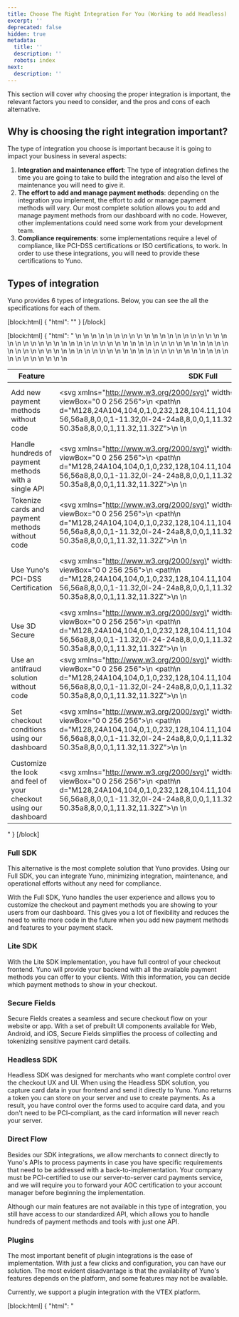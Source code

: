 ```yaml
---
title: Choose The Right Integration For You (Working to add Headless)
excerpt: ''
deprecated: false
hidden: true
metadata:
  title: ''
  description: ''
  robots: index
next:
  description: ''
---
```

This section will cover why choosing the proper integration is important, the relevant factors you need to consider, and the pros and cons of each alternative.

## Why is choosing the right integration important?

The type of integration you choose is important because it is going to impact your business in several aspects:

1. **Integration and maintenance effort**: The type of integration defines the time you are going to take to build the integration and also the level of maintenance you will need to give it.
2. **The effort to add and manage payment methods**: depending on the integration you implement, the effort to add or manage payment methods will vary. Our most complete solution allows you to add and manage payment methods from our dashboard with no code. However, other implementations could need some work from your development team.
3. **Compliance requirements**: some implementations require a level of compliance, like PCI-DSS certifications or ISO certifications, to work. In order to use these integrations, you will need to provide these certifications to Yuno.

## Types of integration

Yuno provides 6 types of integrations. Below, you can see the all the specifications for each of them.

[block:html]
{
  "html": "<style>\n  thead th {\n    background-color: #FCFCFF !important;\n    border-color: #ECEFF2 !important;\n    color: #282A30 !important;\n    font-weight: 400 !important;\n    border-width: 1px !important;\n    border: none !important; \n    \n  }\n  \n  table tr td {\n    background-color: #FFFFFF !important;\n    border-color: #ECEFF2 !important;\n    color: #282A30 !important;\n    font-weight: 400 !important;\n    border-width: 1px !important;\n    border: none !important; \n  }\n  \n  thead tr {\n    border: 1px solid #ECEFF2 !important;\n  }\n  \n  thead tr,\n  tbody tr{\n    height: 48px;\n  }\n  \n  table {\n    border-collapse: collapse !important; /* This ensures no spacing between table cells */\n    border-color: #ECEFF2 !important;\n    border-width: 1px !important;\n  }\n</style>"
}
[/block]


[block:html]
{
  "html": " <table>\n    <thead>\n      <tr>\n        <th>Feature</th>\n        <th>SDK Full</th>\n        <th>SDK Lite</th>\n        <th>Secure fields</th>\n        <th>Headless SDK</th>\n        <th>Direct</th>\n        <th>Plugins</th>\n      </tr>\n    </thead>\n    <tbody>\n      <tr>\n        <td>Add new payment methods without code</td>\n        <td><svg xmlns=\"http://www.w3.org/2000/svg\" width=\"22\" height=\"22\" fill=\"#29d99a\" viewBox=\"0 0 256 256\">\n            <path\n              d=\"M128,24A104,104,0,1,0,232,128,104.11,104.11,0,0,0,128,24Zm45.66,85.66-56,56a8,8,0,0,1-11.32,0l-24-24a8,8,0,0,1,11.32-11.32L112,148.69l50.34-50.35a8,8,0,0,1,11.32,11.32Z\">\n            </path>\n          </svg></td>\n        <td><svg xmlns=\"http://www.w3.org/2000/svg\" width=\"22\" height=\"22\" fill=\"#f13f5e\" viewBox=\"0 0 256 256\">\n            <path\n              d=\"M128,24A104,104,0,1,0,232,128,104.11,104.11,0,0,0,128,24Zm37.66,130.34a8,8,0,0,1-11.32,11.32L128,139.31l-26.34,26.35a8,8,0,0,1-11.32-11.32L116.69,128,90.34,101.66a8,8,0,0,1,11.32-11.32L128,116.69l26.34-26.35a8,8,0,0,1,11.32,11.32L139.31,128Z\">\n            </path>\n          </svg></td>\n        <td><svg xmlns=\"http://www.w3.org/2000/svg\" width=\"22\" height=\"22\" fill=\"#f13f5e\" viewBox=\"0 0 256 256\">\n            <path\n              d=\"M128,24A104,104,0,1,0,232,128,104.11,104.11,0,0,0,128,24Zm37.66,130.34a8,8,0,0,1-11.32,11.32L128,139.31l-26.34,26.35a8,8,0,0,1-11.32-11.32L116.69,128,90.34,101.66a8,8,0,0,1,11.32-11.32L128,116.69l26.34-26.35a8,8,0,0,1,11.32,11.32L139.31,128Z\">\n            </path>\n          </svg></td>\n        <td><svg xmlns=\"http://www.w3.org/2000/svg\" width=\"22\" height=\"22\" fill=\"#f13f5e\" viewBox=\"0 0 256 256\">\n            <path\n              d=\"M128,24A104,104,0,1,0,232,128,104.11,104.11,0,0,0,128,24Zm37.66,130.34a8,8,0,0,1-11.32,11.32L128,139.31l-26.34,26.35a8,8,0,0,1-11.32-11.32L116.69,128,90.34,101.66a8,8,0,0,1,11.32-11.32L128,116.69l26.34-26.35a8,8,0,0,1,11.32,11.32L139.31,128Z\">\n            </path>\n          </svg></td>\n        <td><svg xmlns=\"http://www.w3.org/2000/svg\" width=\"22\" height=\"22\" fill=\"#f13f5e\" viewBox=\"0 0 256 256\">\n            <path\n              d=\"M128,24A104,104,0,1,0,232,128,104.11,104.11,0,0,0,128,24Zm37.66,130.34a8,8,0,0,1-11.32,11.32L128,139.31l-26.34,26.35a8,8,0,0,1-11.32-11.32L116.69,128,90.34,101.66a8,8,0,0,1,11.32-11.32L128,116.69l26.34-26.35a8,8,0,0,1,11.32,11.32L139.31,128Z\">\n            </path>\n          </svg></td>\n        <td><svg xmlns=\"http://www.w3.org/2000/svg\" width=\"22\" height=\"22\" fill=\"#29d99a\" viewBox=\"0 0 256 256\">\n            <path\n              d=\"M128,24A104,104,0,1,0,232,128,104.11,104.11,0,0,0,128,24Zm45.66,85.66-56,56a8,8,0,0,1-11.32,0l-24-24a8,8,0,0,1,11.32-11.32L112,148.69l50.34-50.35a8,8,0,0,1,11.32,11.32Z\">\n            </path>\n          </svg></td>\n      </tr>\n      <tr>\n        <td>Handle hundreds of payment methods with a single API</td>\n        <td><svg xmlns=\"http://www.w3.org/2000/svg\" width=\"22\" height=\"22\" fill=\"#29d99a\" viewBox=\"0 0 256 256\">\n            <path\n              d=\"M128,24A104,104,0,1,0,232,128,104.11,104.11,0,0,0,128,24Zm45.66,85.66-56,56a8,8,0,0,1-11.32,0l-24-24a8,8,0,0,1,11.32-11.32L112,148.69l50.34-50.35a8,8,0,0,1,11.32,11.32Z\">\n            </path>\n          </svg></td>\n        <td><svg xmlns=\"http://www.w3.org/2000/svg\" width=\"22\" height=\"22\" fill=\"#29d99a\" viewBox=\"0 0 256 256\">\n            <path\n              d=\"M128,24A104,104,0,1,0,232,128,104.11,104.11,0,0,0,128,24Zm45.66,85.66-56,56a8,8,0,0,1-11.32,0l-24-24a8,8,0,0,1,11.32-11.32L112,148.69l50.34-50.35a8,8,0,0,1,11.32,11.32Z\">\n            </path>\n          </svg></td>\n        <td><svg xmlns=\"http://www.w3.org/2000/svg\" width=\"22\" height=\"22\" fill=\"#29d99a\" viewBox=\"0 0 256 256\">\n            <path\n              d=\"M128,24A104,104,0,1,0,232,128,104.11,104.11,0,0,0,128,24Zm45.66,85.66-56,56a8,8,0,0,1-11.32,0l-24-24a8,8,0,0,1,11.32-11.32L112,148.69l50.34-50.35a8,8,0,0,1,11.32,11.32Z\">\n            </path>\n          </svg></td>\n        <td><svg xmlns=\"http://www.w3.org/2000/svg\" width=\"22\" height=\"22\" fill=\"#29d99a\" viewBox=\"0 0 256 256\">\n            <path\n              d=\"M128,24A104,104,0,1,0,232,128,104.11,104.11,0,0,0,128,24Zm45.66,85.66-56,56a8,8,0,0,1-11.32,0l-24-24a8,8,0,0,1,11.32-11.32L112,148.69l50.34-50.35a8,8,0,0,1,11.32,11.32Z\">\n            </path>\n          </svg></td>\n        <td><svg xmlns=\"http://www.w3.org/2000/svg\" width=\"22\" height=\"22\" fill=\"#29d99a\" viewBox=\"0 0 256 256\">\n            <path\n              d=\"M128,24A104,104,0,1,0,232,128,104.11,104.11,0,0,0,128,24Zm45.66,85.66-56,56a8,8,0,0,1-11.32,0l-24-24a8,8,0,0,1,11.32-11.32L112,148.69l50.34-50.35a8,8,0,0,1,11.32,11.32Z\">\n            </path>\n          </svg></td>\n        <td><svg xmlns=\"http://www.w3.org/2000/svg\" width=\"22\" height=\"22\" fill=\"#29d99a\" viewBox=\"0 0 256 256\">\n            <path\n              d=\"M128,24A104,104,0,1,0,232,128,104.11,104.11,0,0,0,128,24Zm45.66,85.66-56,56a8,8,0,0,1-11.32,0l-24-24a8,8,0,0,1,11.32-11.32L112,148.69l50.34-50.35a8,8,0,0,1,11.32,11.32Z\">\n            </path>\n          </svg></td>\n      </tr>\n      <tr>\n        <td>Tokenize cards and payment methods without code</td>\n        <td><svg xmlns=\"http://www.w3.org/2000/svg\" width=\"22\" height=\"22\" fill=\"#29d99a\" viewBox=\"0 0 256 256\">\n            <path\n              d=\"M128,24A104,104,0,1,0,232,128,104.11,104.11,0,0,0,128,24Zm45.66,85.66-56,56a8,8,0,0,1-11.32,0l-24-24a8,8,0,0,1,11.32-11.32L112,148.69l50.34-50.35a8,8,0,0,1,11.32,11.32Z\">\n            </path>\n          </svg></td>\n        <td><svg xmlns=\"http://www.w3.org/2000/svg\" width=\"22\" height=\"22\" fill=\"#29d99a\" viewBox=\"0 0 256 256\">\n            <path\n              d=\"M128,24A104,104,0,1,0,232,128,104.11,104.11,0,0,0,128,24Zm45.66,85.66-56,56a8,8,0,0,1-11.32,0l-24-24a8,8,0,0,1,11.32-11.32L112,148.69l50.34-50.35a8,8,0,0,1,11.32,11.32Z\">\n            </path>\n          </svg></td>\n        <td><svg xmlns=\"http://www.w3.org/2000/svg\" width=\"22\" height=\"22\" fill=\"#29d99a\" viewBox=\"0 0 256 256\">\n            <path\n              d=\"M128,24A104,104,0,1,0,232,128,104.11,104.11,0,0,0,128,24Zm45.66,85.66-56,56a8,8,0,0,1-11.32,0l-24-24a8,8,0,0,1,11.32-11.32L112,148.69l50.34-50.35a8,8,0,0,1,11.32,11.32Z\">\n            </path>\n          </svg></td>\n        <td><svg xmlns=\"http://www.w3.org/2000/svg\" width=\"22\" height=\"22\" fill=\"#29d99a\" viewBox=\"0 0 256 256\">\n            <path\n              d=\"M128,24A104,104,0,1,0,232,128,104.11,104.11,0,0,0,128,24Zm45.66,85.66-56,56a8,8,0,0,1-11.32,0l-24-24a8,8,0,0,1,11.32-11.32L112,148.69l50.34-50.35a8,8,0,0,1,11.32,11.32Z\">\n            </path>\n          </svg></td>\n        <td><svg xmlns=\"http://www.w3.org/2000/svg\" width=\"22\" height=\"22\" fill=\"#f13f5e\" viewBox=\"0 0 256 256\">\n            <path\n              d=\"M128,24A104,104,0,1,0,232,128,104.11,104.11,0,0,0,128,24Zm37.66,130.34a8,8,0,0,1-11.32,11.32L128,139.31l-26.34,26.35a8,8,0,0,1-11.32-11.32L116.69,128,90.34,101.66a8,8,0,0,1,11.32-11.32L128,116.69l26.34-26.35a8,8,0,0,1,11.32,11.32L139.31,128Z\">\n            </path>\n          </svg></td>\n        <td><svg xmlns=\"http://www.w3.org/2000/svg\" width=\"22\" height=\"22\" fill=\"#29d99a\" viewBox=\"0 0 256 256\">\n            <path\n              d=\"M128,24A104,104,0,1,0,232,128,104.11,104.11,0,0,0,128,24Zm45.66,85.66-56,56a8,8,0,0,1-11.32,0l-24-24a8,8,0,0,1,11.32-11.32L112,148.69l50.34-50.35a8,8,0,0,1,11.32,11.32Z\">\n            </path>\n          </svg></td>\n      </tr>\n      <tr>\n        <td>Use Yuno's PCI-DSS Certification</td>\n        <td><svg xmlns=\"http://www.w3.org/2000/svg\" width=\"22\" height=\"22\" fill=\"#29d99a\" viewBox=\"0 0 256 256\">\n            <path\n              d=\"M128,24A104,104,0,1,0,232,128,104.11,104.11,0,0,0,128,24Zm45.66,85.66-56,56a8,8,0,0,1-11.32,0l-24-24a8,8,0,0,1,11.32-11.32L112,148.69l50.34-50.35a8,8,0,0,1,11.32,11.32Z\">\n            </path>\n          </svg></td>\n        <td><svg xmlns=\"http://www.w3.org/2000/svg\" width=\"22\" height=\"22\" fill=\"#29d99a\" viewBox=\"0 0 256 256\">\n            <path\n              d=\"M128,24A104,104,0,1,0,232,128,104.11,104.11,0,0,0,128,24Zm45.66,85.66-56,56a8,8,0,0,1-11.32,0l-24-24a8,8,0,0,1,11.32-11.32L112,148.69l50.34-50.35a8,8,0,0,1,11.32,11.32Z\">\n            </path>\n          </svg></td>\n        <td><svg xmlns=\"http://www.w3.org/2000/svg\" width=\"22\" height=\"22\" fill=\"#29d99a\" viewBox=\"0 0 256 256\">\n            <path\n              d=\"M128,24A104,104,0,1,0,232,128,104.11,104.11,0,0,0,128,24Zm45.66,85.66-56,56a8,8,0,0,1-11.32,0l-24-24a8,8,0,0,1,11.32-11.32L112,148.69l50.34-50.35a8,8,0,0,1,11.32,11.32Z\">\n            </path>\n          </svg></td>\n        <td><svg xmlns=\"http://www.w3.org/2000/svg\" width=\"22\" height=\"22\" fill=\"#29d99a\" viewBox=\"0 0 256 256\">\n            <path\n              d=\"M128,24A104,104,0,1,0,232,128,104.11,104.11,0,0,0,128,24Zm45.66,85.66-56,56a8,8,0,0,1-11.32,0l-24-24a8,8,0,0,1,11.32-11.32L112,148.69l50.34-50.35a8,8,0,0,1,11.32,11.32Z\">\n            </path>\n          </svg></td>\n        <td><svg xmlns=\"http://www.w3.org/2000/svg\" width=\"22\" height=\"22\" fill=\"#f13f5e\" viewBox=\"0 0 256 256\">\n            <path\n              d=\"M128,24A104,104,0,1,0,232,128,104.11,104.11,0,0,0,128,24Zm37.66,130.34a8,8,0,0,1-11.32,11.32L128,139.31l-26.34,26.35a8,8,0,0,1-11.32-11.32L116.69,128,90.34,101.66a8,8,0,0,1,11.32-11.32L128,116.69l26.34-26.35a8,8,0,0,1,11.32,11.32L139.31,128Z\">\n            </path>\n          </svg></td>\n        <td><svg xmlns=\"http://www.w3.org/2000/svg\" width=\"22\" height=\"22\" fill=\"#29d99a\" viewBox=\"0 0 256 256\">\n            <path\n              d=\"M128,24A104,104,0,1,0,232,128,104.11,104.11,0,0,0,128,24Zm45.66,85.66-56,56a8,8,0,0,1-11.32,0l-24-24a8,8,0,0,1,11.32-11.32L112,148.69l50.34-50.35a8,8,0,0,1,11.32,11.32Z\">\n            </path>\n          </svg></td>\n      </tr>\n      <tr>\n        <td>Use 3D Secure</td>\n        <td><svg xmlns=\"http://www.w3.org/2000/svg\" width=\"22\" height=\"22\" fill=\"#29d99a\" viewBox=\"0 0 256 256\">\n            <path\n              d=\"M128,24A104,104,0,1,0,232,128,104.11,104.11,0,0,0,128,24Zm45.66,85.66-56,56a8,8,0,0,1-11.32,0l-24-24a8,8,0,0,1,11.32-11.32L112,148.69l50.34-50.35a8,8,0,0,1,11.32,11.32Z\">\n            </path>\n          </svg></td>\n        <td><svg xmlns=\"http://www.w3.org/2000/svg\" width=\"22\" height=\"22\" fill=\"#29d99a\" viewBox=\"0 0 256 256\">\n            <path\n              d=\"M128,24A104,104,0,1,0,232,128,104.11,104.11,0,0,0,128,24Zm45.66,85.66-56,56a8,8,0,0,1-11.32,0l-24-24a8,8,0,0,1,11.32-11.32L112,148.69l50.34-50.35a8,8,0,0,1,11.32,11.32Z\">\n            </path>\n          </svg></td>\n        <td><svg xmlns=\"http://www.w3.org/2000/svg\" width=\"22\" height=\"22\" fill=\"#29d99a\" viewBox=\"0 0 256 256\">\n            <path\n              d=\"M128,24A104,104,0,1,0,232,128,104.11,104.11,0,0,0,128,24Zm45.66,85.66-56,56a8,8,0,0,1-11.32,0l-24-24a8,8,0,0,1,11.32-11.32L112,148.69l50.34-50.35a8,8,0,0,1,11.32,11.32Z\">\n            </path>\n          </svg></td>\n        <td><svg xmlns=\"http://www.w3.org/2000/svg\" width=\"22\" height=\"22\" fill=\"#29d99a\" viewBox=\"0 0 256 256\">\n            <path\n              d=\"M128,24A104,104,0,1,0,232,128,104.11,104.11,0,0,0,128,24Zm45.66,85.66-56,56a8,8,0,0,1-11.32,0l-24-24a8,8,0,0,1,11.32-11.32L112,148.69l50.34-50.35a8,8,0,0,1,11.32,11.32Z\">\n            </path>\n          </svg></td>\n        <td><svg xmlns=\"http://www.w3.org/2000/svg\" width=\"22\" height=\"22\" fill=\"#29d99a\" viewBox=\"0 0 256 256\">\n            <path\n              d=\"M128,24A104,104,0,1,0,232,128,104.11,104.11,0,0,0,128,24Zm45.66,85.66-56,56a8,8,0,0,1-11.32,0l-24-24a8,8,0,0,1,11.32-11.32L112,148.69l50.34-50.35a8,8,0,0,1,11.32,11.32Z\">\n            </path>\n          </svg></td>\n        <td><svg xmlns=\"http://www.w3.org/2000/svg\" width=\"22\" height=\"22\" fill=\"#29d99a\" viewBox=\"0 0 256 256\">\n            <path\n              d=\"M128,24A104,104,0,1,0,232,128,104.11,104.11,0,0,0,128,24Zm45.66,85.66-56,56a8,8,0,0,1-11.32,0l-24-24a8,8,0,0,1,11.32-11.32L112,148.69l50.34-50.35a8,8,0,0,1,11.32,11.32Z\">\n            </path>\n          </svg></td>\n      </tr>\n      <tr>\n        <td>Use an antifraud solution without code</td>\n        <td><svg xmlns=\"http://www.w3.org/2000/svg\" width=\"22\" height=\"22\" fill=\"#29d99a\" viewBox=\"0 0 256 256\">\n            <path\n              d=\"M128,24A104,104,0,1,0,232,128,104.11,104.11,0,0,0,128,24Zm45.66,85.66-56,56a8,8,0,0,1-11.32,0l-24-24a8,8,0,0,1,11.32-11.32L112,148.69l50.34-50.35a8,8,0,0,1,11.32,11.32Z\">\n            </path>\n          </svg></td>\n        <td><svg xmlns=\"http://www.w3.org/2000/svg\" width=\"22\" height=\"22\" fill=\"#29d99a\" viewBox=\"0 0 256 256\">\n            <path\n              d=\"M128,24A104,104,0,1,0,232,128,104.11,104.11,0,0,0,128,24Zm45.66,85.66-56,56a8,8,0,0,1-11.32,0l-24-24a8,8,0,0,1,11.32-11.32L112,148.69l50.34-50.35a8,8,0,0,1,11.32,11.32Z\">\n            </path>\n          </svg></td>\n        <td><svg xmlns=\"http://www.w3.org/2000/svg\" width=\"22\" height=\"22\" fill=\"#29d99a\" viewBox=\"0 0 256 256\">\n            <path\n              d=\"M128,24A104,104,0,1,0,232,128,104.11,104.11,0,0,0,128,24Zm45.66,85.66-56,56a8,8,0,0,1-11.32,0l-24-24a8,8,0,0,1,11.32-11.32L112,148.69l50.34-50.35a8,8,0,0,1,11.32,11.32Z\">\n            </path>\n          </svg></td>\n        <td><svg xmlns=\"http://www.w3.org/2000/svg\" width=\"22\" height=\"22\" fill=\"#29d99a\" viewBox=\"0 0 256 256\">\n            <path\n              d=\"M128,24A104,104,0,1,0,232,128,104.11,104.11,0,0,0,128,24Zm45.66,85.66-56,56a8,8,0,0,1-11.32,0l-24-24a8,8,0,0,1,11.32-11.32L112,148.69l50.34-50.35a8,8,0,0,1,11.32,11.32Z\">\n            </path>\n          </svg></td>\n        <td><svg xmlns=\"http://www.w3.org/2000/svg\" width=\"22\" height=\"22\" fill=\"#29d99a\" viewBox=\"0 0 256 256\">\n            <path\n              d=\"M128,24A104,104,0,1,0,232,128,104.11,104.11,0,0,0,128,24Zm45.66,85.66-56,56a8,8,0,0,1-11.32,0l-24-24a8,8,0,0,1,11.32-11.32L112,148.69l50.34-50.35a8,8,0,0,1,11.32,11.32Z\">\n            </path>\n          </svg></td>\n        <td><svg xmlns=\"http://www.w3.org/2000/svg\" width=\"22\" height=\"22\" fill=\"#29d99a\" viewBox=\"0 0 256 256\">\n            <path\n              d=\"M128,24A104,104,0,1,0,232,128,104.11,104.11,0,0,0,128,24Zm45.66,85.66-56,56a8,8,0,0,1-11.32,0l-24-24a8,8,0,0,1,11.32-11.32L112,148.69l50.34-50.35a8,8,0,0,1,11.32,11.32Z\">\n            </path>\n          </svg></td>\n      </tr>\n      <tr>\n        <td>Set checkout conditions using our dashboard</td>\n        <td><svg xmlns=\"http://www.w3.org/2000/svg\" width=\"22\" height=\"22\" fill=\"#29d99a\" viewBox=\"0 0 256 256\">\n            <path\n              d=\"M128,24A104,104,0,1,0,232,128,104.11,104.11,0,0,0,128,24Zm45.66,85.66-56,56a8,8,0,0,1-11.32,0l-24-24a8,8,0,0,1,11.32-11.32L112,148.69l50.34-50.35a8,8,0,0,1,11.32,11.32Z\">\n            </path>\n          </svg></td>\n        <td><svg xmlns=\"http://www.w3.org/2000/svg\" width=\"22\" height=\"22\" fill=\"#29d99a\" viewBox=\"0 0 256 256\">\n            <path\n              d=\"M128,24A104,104,0,1,0,232,128,104.11,104.11,0,0,0,128,24Zm45.66,85.66-56,56a8,8,0,0,1-11.32,0l-24-24a8,8,0,0,1,11.32-11.32L112,148.69l50.34-50.35a8,8,0,0,1,11.32,11.32Z\">\n            </path>\n          </svg></td>\n        <td><svg xmlns=\"http://www.w3.org/2000/svg\" width=\"22\" height=\"22\" fill=\"#f13f5e\" viewBox=\"0 0 256 256\">\n            <path\n              d=\"M128,24A104,104,0,1,0,232,128,104.11,104.11,0,0,0,128,24Zm37.66,130.34a8,8,0,0,1-11.32,11.32L128,139.31l-26.34,26.35a8,8,0,0,1-11.32-11.32L116.69,128,90.34,101.66a8,8,0,0,1,11.32-11.32L128,116.69l26.34-26.35a8,8,0,0,1,11.32,11.32L139.31,128Z\">\n            </path>\n          </svg></td>\n        <td><svg xmlns=\"http://www.w3.org/2000/svg\" width=\"22\" height=\"22\" fill=\"#f13f5e\" viewBox=\"0 0 256 256\">\n            <path\n              d=\"M128,24A104,104,0,1,0,232,128,104.11,104.11,0,0,0,128,24Zm37.66,130.34a8,8,0,0,1-11.32,11.32L128,139.31l-26.34,26.35a8,8,0,0,1-11.32-11.32L116.69,128,90.34,101.66a8,8,0,0,1,11.32-11.32L128,116.69l26.34-26.35a8,8,0,0,1,11.32,11.32L139.31,128Z\">\n            </path>\n          </svg></td>\n        <td><svg xmlns=\"http://www.w3.org/2000/svg\" width=\"22\" height=\"22\" fill=\"#f13f5e\" viewBox=\"0 0 256 256\">\n            <path\n              d=\"M128,24A104,104,0,1,0,232,128,104.11,104.11,0,0,0,128,24Zm37.66,130.34a8,8,0,0,1-11.32,11.32L128,139.31l-26.34,26.35a8,8,0,0,1-11.32-11.32L116.69,128,90.34,101.66a8,8,0,0,1,11.32-11.32L128,116.69l26.34-26.35a8,8,0,0,1,11.32,11.32L139.31,128Z\">\n            </path>\n          </svg></td>\n        <td><svg xmlns=\"http://www.w3.org/2000/svg\" width=\"22\" height=\"22\" fill=\"#f13f5e\" viewBox=\"0 0 256 256\">\n            <path\n              d=\"M128,24A104,104,0,1,0,232,128,104.11,104.11,0,0,0,128,24Zm37.66,130.34a8,8,0,0,1-11.32,11.32L128,139.31l-26.34,26.35a8,8,0,0,1-11.32-11.32L116.69,128,90.34,101.66a8,8,0,0,1,11.32-11.32L128,116.69l26.34-26.35a8,8,0,0,1,11.32,11.32L139.31,128Z\">\n            </path>\n          </svg></td>\n      </tr>\n      <tr>\n        <td>Customize the look and feel of your checkout using our dashboard</td>\n        <td><svg xmlns=\"http://www.w3.org/2000/svg\" width=\"22\" height=\"22\" fill=\"#29d99a\" viewBox=\"0 0 256 256\">\n            <path\n              d=\"M128,24A104,104,0,1,0,232,128,104.11,104.11,0,0,0,128,24Zm45.66,85.66-56,56a8,8,0,0,1-11.32,0l-24-24a8,8,0,0,1,11.32-11.32L112,148.69l50.34-50.35a8,8,0,0,1,11.32,11.32Z\">\n            </path>\n          </svg></td>\n        <td><svg xmlns=\"http://www.w3.org/2000/svg\" width=\"22\" height=\"22\" fill=\"#f13f5e\" viewBox=\"0 0 256 256\">\n            <path\n              d=\"M128,24A104,104,0,1,0,232,128,104.11,104.11,0,0,0,128,24Zm37.66,130.34a8,8,0,0,1-11.32,11.32L128,139.31l-26.34,26.35a8,8,0,0,1-11.32-11.32L116.69,128,90.34,101.66a8,8,0,0,1,11.32-11.32L128,116.69l26.34-26.35a8,8,0,0,1,11.32,11.32L139.31,128Z\">\n            </path>\n          </svg></td>\n        <td><svg xmlns=\"http://www.w3.org/2000/svg\" width=\"22\" height=\"22\" fill=\"#f13f5e\" viewBox=\"0 0 256 256\">\n            <path\n              d=\"M128,24A104,104,0,1,0,232,128,104.11,104.11,0,0,0,128,24Zm37.66,130.34a8,8,0,0,1-11.32,11.32L128,139.31l-26.34,26.35a8,8,0,0,1-11.32-11.32L116.69,128,90.34,101.66a8,8,0,0,1,11.32-11.32L128,116.69l26.34-26.35a8,8,0,0,1,11.32,11.32L139.31,128Z\">\n            </path>\n          </svg></td>\n        <td><svg xmlns=\"http://www.w3.org/2000/svg\" width=\"22\" height=\"22\" fill=\"#f13f5e\" viewBox=\"0 0 256 256\">\n            <path\n              d=\"M128,24A104,104,0,1,0,232,128,104.11,104.11,0,0,0,128,24Zm37.66,130.34a8,8,0,0,1-11.32,11.32L128,139.31l-26.34,26.35a8,8,0,0,1-11.32-11.32L116.69,128,90.34,101.66a8,8,0,0,1,11.32-11.32L128,116.69l26.34-26.35a8,8,0,0,1,11.32,11.32L139.31,128Z\">\n            </path>\n          </svg></td>\n        <td><svg xmlns=\"http://www.w3.org/2000/svg\" width=\"22\" height=\"22\" fill=\"#f13f5e\" viewBox=\"0 0 256 256\">\n            <path\n              d=\"M128,24A104,104,0,1,0,232,128,104.11,104.11,0,0,0,128,24Zm37.66,130.34a8,8,0,0,1-11.32,11.32L128,139.31l-26.34,26.35a8,8,0,0,1-11.32-11.32L116.69,128,90.34,101.66a8,8,0,0,1,11.32-11.32L128,116.69l26.34-26.35a8,8,0,0,1,11.32,11.32L139.31,128Z\">\n            </path>\n          </svg></td>\n        <td><svg xmlns=\"http://www.w3.org/2000/svg\" width=\"22\" height=\"22\" fill=\"#f13f5e\" viewBox=\"0 0 256 256\">\n            <path\n              d=\"M128,24A104,104,0,1,0,232,128,104.11,104.11,0,0,0,128,24Zm37.66,130.34a8,8,0,0,1-11.32,11.32L128,139.31l-26.34,26.35a8,8,0,0,1-11.32-11.32L116.69,128,90.34,101.66a8,8,0,0,1,11.32-11.32L128,116.69l26.34-26.35a8,8,0,0,1,11.32,11.32L139.31,128Z\">\n            </path>\n          </svg></td>\n      </tr>\n    </tbody>\n  </table>"
}
[/block]


### Full SDK

This alternative is the most complete solution that Yuno provides. Using our Full SDK, you can integrate Yuno, minimizing integration, maintenance, and operational efforts without any need for compliance.

With the Full SDK, Yuno handles the user experience and allows you to customize the checkout and payment methods you are showing to your users from our dashboard. This gives you a lot of flexibility and reduces the need to write more code in the future when you add new payment methods and features to your payment stack.

### Lite SDK

With the Lite SDK implementation, you have full control of your checkout frontend. Yuno will provide your backend with all the available payment methods you can offer to your clients. With this information, you can decide which payment methods to show in your checkout.

### Secure Fields

Secure Fields creates a seamless and secure checkout flow on your website or app. With a set of prebuilt UI components available for Web, Android, and iOS, Secure Fields simplifies the process of collecting and tokenizing sensitive payment card details. 

### Headless SDK

Headless SDK was designed for merchants who want complete control over the checkout UX and UI. When using the Headless SDK solution, you capture card data in your frontend and send it directly to Yuno. Yuno returns a token you can store on your server and use to create payments. As a result, you have control over the forms used to acquire card data, and you don't need to be PCI-compliant, as the card information will never reach your server.

### Direct Flow

Besides our SDK integrations, we allow merchants to connect directly to Yuno's APIs to process payments in case you have specific requirements that need to be addressed with a back-to-implementation. Your company must be PCI-certified to use our server-to-server card payments service, and we will require you to forward your AOC certification to your account manager before beginning the implementation.

Although our main features are not available in this type of integration, you still have access to our standardized API, which allows you to handle hundreds of payment methods and tools with just one API.

### Plugins

The most important benefit of plugin integrations is the ease of implementation. With just a few clicks and configuration, you can have our solution. The most evident disadvantage is that the availability of Yuno's features depends on the platform, and some features may not be available.

Currently, we support a plugin integration with the VTEX platform.

[block:html]
{
  "html": "<style>\n  table tr td:not(:first-child){\n    text-align: center !important;\n  }\n  table tr th:not(:first-child){\n    text-align: center !important;\n  }\n<style>\n  "
}
[/block]